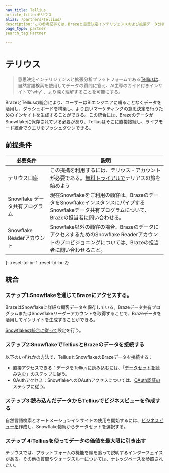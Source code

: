 ```yaml
---
nav_title: Tellius
article_title:テリウス
alias: /partners/Tellius/
description:"この参考記事では、Brazeと意思決定インテリジェンスおよび拡張データ分析プラットフォームであるTelliusのパートナーシップについて概説している。"BIエンジニアに頼ることなくデータを活用し、ダッシュボードを構築してインサイトを生成することで、より良いマーケティングの意思決定を行うことができる。
page_type: partner
search_tag:Partner

---
```


# テリウス

> 意思決定インテリジェンスと拡張分析プラットフォームである[Telliusは](https://www.tellius.com/)、自然言語検索を使用してデータの質問に答え、AI主導のガイド付きインサイトで'why' 、より深く理解することを可能にする。

BrazeとTelliusの統合により、ユーザーはBIエンジニアに頼ることなくデータを活用し、ダッシュボードを構築し、より良いマーケティングの意思決定を行うためのインサイトを生成することができる。この統合には、BrazeのデータがSnowflakeに保存されている必要があり、Telliusはそこに直接接続し、ライブモード統合でクエリをプッシュダウンできる。

## 前提条件

| 必要条件 | 説明 |
| ----------- | ----------- |
| テリウス口座 | この提携を利用するには、テリウス・アカウントが必要である。[無料トライアルで](https://www.tellius.com/free-trial/)テリアスの旅を始めよう|
| Snowflake データ共有プログラム | 現在Snowflakeをご利用の顧客は、BrazeのデータをSnowflakeインスタンスにパイプするSnowflakeデータ共有プログラムについて、Brazeの担当者に問い合わせる。|
| Snowflake Readerアカウント | Snowflake以外の顧客の場合、BrazeのデータにアクセスするためのSnowflake Readerアカウントのプロビジョニングについては、Brazeの担当者に問い合わせること。|
{: .reset-td-br-1 .reset-td-br-2}

## 統合

### ステップ1:Snowflakeを通じてBrazeにアクセスする。

BrazeはSnowflakeに詳細な顧客データを保存している。Brazeデータ共有プログラムまたはSnowflakeリーダーアカウントを取得することで、Brazeデータを活用してインサイトを生成することができる。 

[Snowflakeの統合に従って]({{site.baseurl}}/partners/data_and_infrastructure_agility/data_warehouses/snowflake/)設定を行う。 

### ステップ2:SnowflakeでTelliusとBrazeのデータを接続する

以下のいずれかの方法で、TelliusとSnowflakeのBrazeデータを接続する：

- 直接アクセスできる：データをTelliusに読み込むには、「[データセットを](https://help.tellius.com/article/jn6o59d5gk-load-datasets)読み込む」のステップに従う。
- OAuthアクセス：SnowflakeへのOAuthアクセスについては、[OAuth認証の](https://help.tellius.com/article/11517w63b6-oauth-authentication-for-snowflake)ステップに従う。

### ステップ3:読み込んだデータからTelliusでビジネスビューを作成する

自然言語検索とオートメーションインサイトの使用を開始するには、[ビジネスビューを](https://help.tellius.com/article/hy9yvh5tom-create-business-view)作成し、Snowflake接続からデータセットを選択する。

### ステップ 4:Telliusを使ってデータの価値を最大限に引き出す

テリウスでは、プラットフォームの機能を順を追って説明するインターフェイスがある。その他の質問やウォークスルーについては、[ナレッジベースを](https://help.tellius.com/)参照されたい。